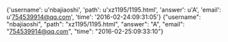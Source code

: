 {'username': u'nbajiaoshi', 'path': u'xz1195/1195.html', 'answer': u'A', 'email': u'754539914@qq.com', 'time': '2016-02-24:09:31:05'}
{"username": "nbajiaoshi", "path": "xz1195/1195.html", "answer": "A", "email": "754539914@qq.com", "time": "2016-02-25:09:33:10"}